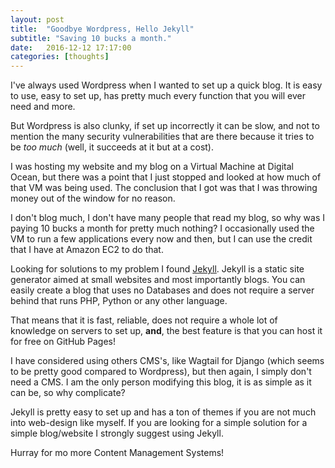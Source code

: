 ```yaml
---
layout: post
title:  "Goodbye Wordpress, Hello Jekyll"
subtitle: "Saving 10 bucks a month."
date:   2016-12-12 17:17:00
categories: [thoughts]
---
```


I've always used Wordpress when I wanted to set up a quick blog. It is easy to use, easy to set up, has pretty much every function that you will ever need and more.

But Wordpress is also clunky, if set up incorrectly it can be slow, and not to mention the many security vulnerabilities that are there because it tries to be *too much* (well, it succeeds at it but at a cost).

I was hosting my website and my blog on a Virtual Machine at Digital Ocean, but there was a point that I just stopped and looked at how much of that VM was being used. The conclusion that I got was that I was throwing money out of the window for no reason.

I don't blog much, I don't have many people that read my blog, so why was I paying 10 bucks a month for pretty much nothing? I occasionally used the VM to run a few applications every now and then, but I can use the credit that I have at Amazon EC2 to do that.

Looking for solutions to my problem I found [Jekyll](https://jekyllrb.com/). Jekyll is a static site generator aimed at small websites and most importantly blogs. You can easily create a blog that uses no Databases and does not require a server behind that runs PHP, Python or any other language.

That means that it is fast, reliable, does not require a whole lot of knowledge on servers to set up, **and**, the best feature is that you can host it for free on GitHub Pages!

I have considered using others CMS's, like Wagtail for Django (which seems to be pretty good compared to Wordpress), but then again, I simply don't need a CMS. I am the only person modifying this blog, it is as simple as it can be, so why complicate?

Jekyll is pretty easy to set up and has a ton of themes if you are not much into web-design like myself. If you are looking for a simple solution for a simple blog/website I strongly suggest using Jekyll.

Hurray for mo more Content Management Systems!
